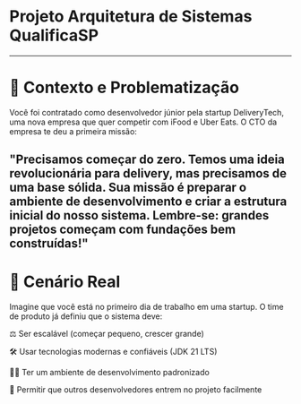 # Projeto Arquitetura de Sistemas QualificaSP
---
# 🎯 Contexto e Problematização
Você foi contratado como desenvolvedor júnior pela startup DeliveryTech, uma nova empresa que quer competir com iFood e Uber Eats. O CTO da empresa te deu a primeira missão:

"Precisamos começar do zero. Temos uma ideia revolucionária para delivery, mas precisamos de uma base sólida.
Sua missão é preparar o ambiente de desenvolvimento e criar a estrutura inicial do nosso sistema.
Lembre-se: grandes projetos começam com fundações bem construídas!"
---

# 🚀 Cenário Real
Imagine que você está no primeiro dia de trabalho em uma startup. O time de produto já definiu que o sistema deve:

⚖️ Ser escalável (começar pequeno, crescer grande)

🛠️ Usar tecnologias modernas e confiáveis (JDK 21 LTS)

🧑‍💻 Ter um ambiente de desenvolvimento padronizado

🤝 Permitir que outros desenvolvedores entrem no projeto facilmente
